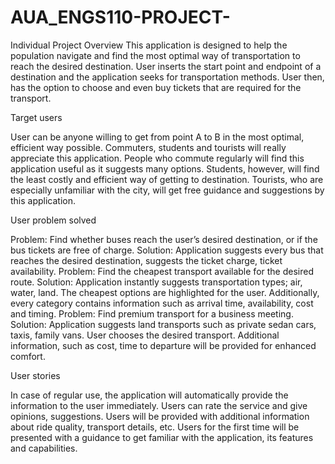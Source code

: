# AUA_ENGS110-PROJECT- 
Individual Project
Overview
This application is designed to help the population navigate and find the most optimal way of transportation to reach the desired destination. User inserts the start point and endpoint of a destination and the application seeks for transportation methods. User then, has the option to choose and even buy tickets that are required for the transport. 


Target users

User can be anyone willing to get from point A to B in the most optimal, efficient way possible. Commuters, students and tourists will really appreciate this application. People who commute regularly will find this application useful as it suggests many options. Students, however, will find the least costly and efficient way of getting to destination. Tourists, who are especially unfamiliar with the city, will get free guidance and suggestions by this application. 


User problem solved

Problem: Find whether buses reach the user’s desired destination, or if the bus tickets are free of charge. 
Solution: Application suggests every bus that reaches the desired destination, suggests the ticket charge, ticket availability. 
Problem: Find the cheapest transport available for the desired route. 
Solution: Application instantly suggests transportation types; air, water, land. The cheapest options are highlighted for the user. Additionally, every category contains information such as arrival time, availability, cost and timing. 
Problem: Find premium transport for a business meeting.
Solution: Application suggests land transports such as private sedan cars, taxis, family vans. User chooses the desired transport. Additional information, such as cost, time to departure will be provided for enhanced comfort. 


User stories

In case of regular use, the application will automatically provide the information to the user immediately.
Users can rate the service and give opinions, suggestions.
Users will be provided with additional information about ride quality, transport details, etc.
Users for the first time will be presented with a guidance to get familiar with the application, its features and capabilities. 




